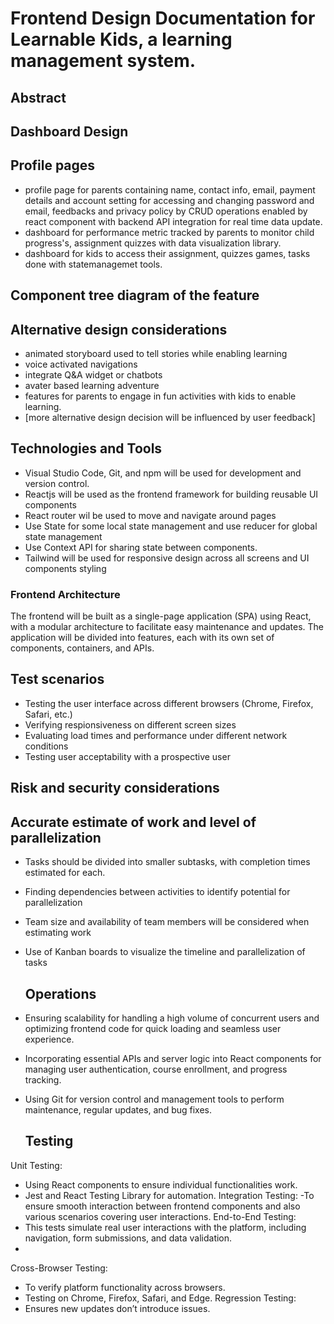 # Frontend Design Documentation for Learnable Kids, a learning management system.

## Abstract

## Dashboard Design 

## Profile pages 
- profile page for parents containing name, contact info, email, payment details and account setting for accessing and changing password and email, feedbacks and privacy policy by CRUD operations enabled by react component with backend API integration for real time data update.
- dashboard for performance metric  tracked by parents  to monitor child progress's, assignment quizzes with data visualization library.
- dashboard for kids to access their assignment, quizzes games, tasks done with statemanagemet tools.

## Component tree diagram of the feature

## Alternative design considerations
- animated storyboard used to tell stories while enabling learning
- voice activated navigations
- integrate Q&A widget or chatbots
- avater based learning adventure
- features for parents  to engage in fun activities with kids to enable learning.
- [more alternative design  decision will be influenced by user feedback]
  
## Technologies and Tools

- Visual Studio Code, Git, and npm will be used for development and version control.
- Reactjs will be used as the frontend framework for building reusable UI components
- React router wil be used to move and navigate around pages
- Use State for some local state management and use reducer for global state management
- Use Context API for sharing state between components.
- Tailwind will be used for responsive design across all screens and UI components styling

### Frontend Architecture

The frontend will be built as a single-page application (SPA) using React, with a modular architecture to facilitate easy maintenance and updates. The application will be divided into features, each with its own set of components, containers, and APIs.

## Test scenarios 
- Testing the user interface across different browsers (Chrome, Firefox, Safari, etc.)
- Verifying respionsiveness on different screen sizes
- Evaluating load times and performance under different network conditions
- Testing user acceptability with a prospective user

## Risk and security considerations 

 ## Accurate estimate of work and level of parallelization
- Tasks should be divided into smaller subtasks, with completion times estimated for each.
- Finding dependencies between activities to identify potential for parallelization
- Team size and availability of team members will be considered when estimating work
- Use of Kanban boards to visualize the timeline and parallelization of tasks

  ## Operations
- Ensuring scalability for handling a high volume of concurrent users and optimizing frontend code for quick loading and seamless user experience.
- Incorporating essential APIs and server logic into React components for managing user authentication, course enrollment, and progress tracking.
- Using Git for version control and management tools to perform maintenance, regular updates, and bug fixes.
  
  ## Testing
Unit Testing:
  - Using React components to ensure individual functionalities work.
  - Jest and React Testing Library for automation.
Integration Testing:
  -To ensure smooth interaction between frontend components and also various scenarios covering user interactions.
End-to-End Testing:
  - This tests simulate real user interactions with the platform, including navigation, form submissions, and data validation.
  - 
Cross-Browser Testing:
  - To verify platform functionality across browsers.
  - Testing on Chrome, Firefox, Safari, and Edge.
Regression Testing:
  - Ensures new updates don’t introduce issues.




